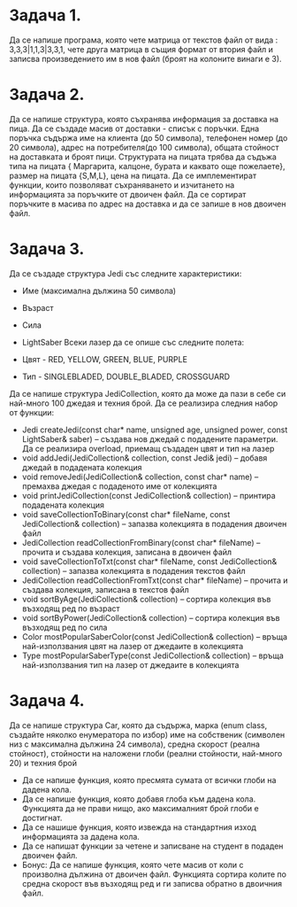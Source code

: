 # Задача 1. 
Да се напише програма, която чете матрица от текстов файл от вида : 3,3,3|1,1,3|3,3,1, чете друга матрица в същия формат от втория файл и записва произведението им в нов файл (броят на колоните винаги е 3).

# Задача 2.  
Да се напише структура, която съхранява информация за доставка на пица. Да се създаде масив от доставки - списък с поръчки. Една поръчка съдържа име на клиента (до 50 символа), телефонен номер (до 20 символа), адрес на потребителя(до 100 символа), общата стойност на доставката и броят пици. Структурата на пицата трябва да съдъжа типа на пицата { Маргарита, калцоне, бурата и каквато още пожелаете}, размер на пицата {S,M,L}, цена на пицата. Да се имплементират функции, които позволяват съхраняването и изчитането на информацията за поръчките от двоичен файл. Да се сортират поръчките в масива по адрес на доставка и да се запише в нов двоичен файл.

# Задача 3. 
Да се създаде структура Jedi със следните характеристики:

* Име (максимална дължина 50 символа)
* Възраст
* Сила
* LightSaber
Всеки лазер да се опише със следните полета:

* Цвят - RED, YELLOW, GREEN, BLUE, PURPLE
* Тип - SINGLEBLADED, DOUBLE_BLADED, CROSSGUARD

Да се напише структура JediCollection, която да може да пази в себе си най-много 100 джедая и техния брой. Да се реализира следния набор от функции:

* Jedi createJedi(const char* name, unsigned age, unsigned power, const LightSaber& saber) – създава нов джедай с подадените параметри. Да се реализира overload, приемащ създаден цвят и тип на лазер
* void addJedi(JediCollection& collection, const Jedi& jedi) – добавя джедай в подадената колекция
* void removeJedi(JediCollection& collection, const char* name) – премахва джедая с подаденото име от колекцията
* void printJediCollection(const JediCollection& collection) – принтира подадената колекция
* void saveCollectionToBinary(const char* fileName, const JediCollection& collection) – запазва колекцията в подадения двоичен файл
* JediCollection readCollectionFromBinary(const char* fileName) – прочита и създава колекция, записана в двоичен файл
* void saveCollectionToTxt(const char* fileName, const JediCollection& collection) – запазва колекцията в подадения текстов файл
* JediCollection readCollectionFromTxt(const char* fileName) – прочита и създава колекция, записана в текстов файл
* void sortByAge(JediCollection& collection) – сортира колекция във възходящ ред по възраст
* void sortByPower(JediCollection& collection) – сортира колекция във възходящ ред по сила
* Color mostPopularSaberColor(const JediCollection& collection) – връща най-използвания цвят на лазер от джедаите в колекцията
* Type mostPopularSaberType(const JediCollection& collection) – връща най-използвания тип на лазер от джедаите в колекцията

# Задача 4. 
Да се напише структура Car, която да съдържа, марка (enum class, създайте няколко енумератора по избор) име на собственик (символен низ с максимална дължина 24 символа), средна скорост (реална стойност), стойности на наложени глоби (реални стойности, най-много 20) и техния брой

* Да се напише функция, която пресмята сумата от всички глоби на дадена кола.
* Да се напише функция, която добавя глоба към дадена кола. Функцията да не прави нищо, ако максималният брой глоби е достигнат.
* Да се нашише функция, която извежда на стандартния изход информацията за дадена кола.
* Да се напишат функции за четене и записване на студент в подаден двоичен файл.
* Бонус: Да се напише функция, която чете масив от коли с произволна дължина от двоичен файл. Функцията сортира колите по средна скорост във възходящ ред и ги записва обратно в двоичния файл.
